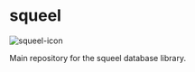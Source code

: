 # squeel

![squeel-icon](http://www.emoticonswallpapers.com/emotion/cute-big-pig/cute-pig-smiley-046.gif)

Main repository for the squeel database library.
